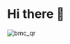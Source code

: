 # Hi there 👋
![bmc_qr](https://github.com/8DE4732A/8DE4732A/assets/10718172/8fbd8444-405b-4a16-ae78-0fb6a907efb3)

